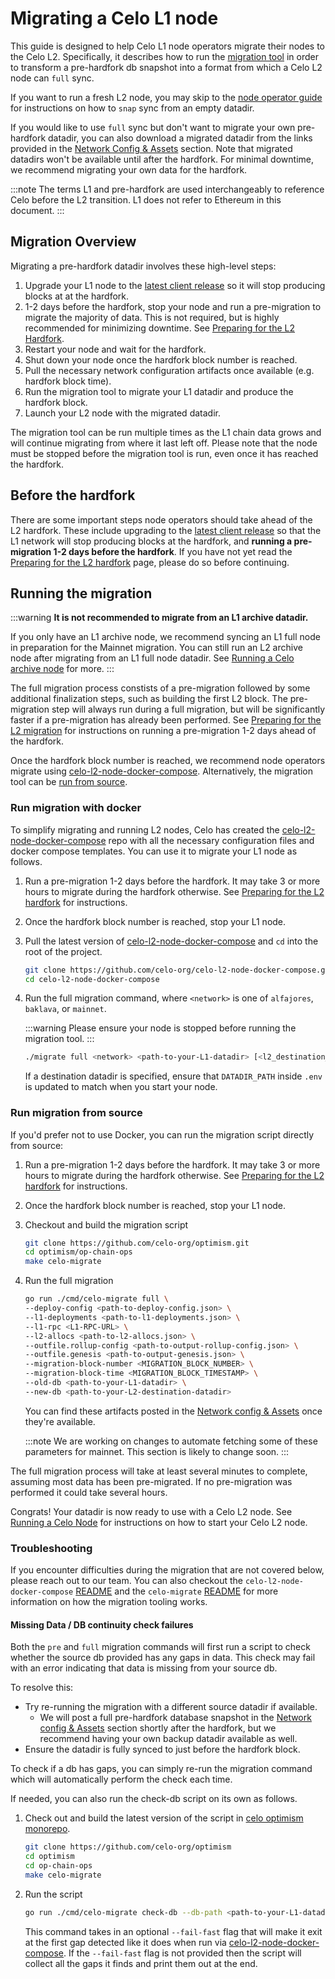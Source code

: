 # Migrating a Celo L1 node

This guide is designed to help Celo L1 node operators migrate their nodes to the Celo L2. Specifically, it describes how to run the [migration tool](https://github.com/celo-org/optimism/tree/celo-rebase-12/op-chain-ops/cmd/celo-migrate) in order to transform a pre-hardfork db snapshot into a format from which a Celo L2 node can `full` sync.

If you want to run a fresh L2 node, you may skip to the [node operator guide](run-node.md) for instructions on how to `snap` sync from an empty datadir.

If you would like to use `full` sync but don't want to migrate your own pre-hardfork datadir, you can also download a migrated datadir from the links provided in the [Network Config & Assets](run-node.md#network-config--assets) section. Note that migrated datadirs won't be available until after the hardfork. For minimal downtime, we recommend migrating your own data for the hardfork.

:::note
The terms L1 and pre-hardfork are used interchangeably to reference Celo before the L2 transition. L1 does not refer to Ethereum in this document.
:::

## Migration Overview

Migrating a pre-hardfork datadir involves these high-level steps:

1. Upgrade your L1 node to the [latest client release](run-node.md#network-config--assets) so it will stop producing blocks at
   at the hardfork.
2. 1-2 days before the hardfork, stop your node and run a pre-migration to migrate the majority of data. This is not required, but is highly recommended for minimizing downtime. See [Preparing for the L2 Hardfork](../notices/l2-migration.md).
3. Restart your node and wait for the hardfork.
4. Shut down your node once the hardfork block number is reached.
5. Pull the necessary network configuration artifacts once available (e.g. hardfork block time).
6. Run the migration tool to migrate your L1 datadir and produce the hardfork block.
7. Launch your L2 node with the migrated datadir.

The migration tool can be run multiple times as the L1 chain data grows and will continue migrating from where it last left off.
Please note that the node must be stopped before the migration tool is run, even once it has reached the hardfork.

## Before the hardfork

There are some important steps node operators should take ahead of the L2 hardfork. These include upgrading to the [latest client release](run-node.md#network-config--assets) so that the L1 network will stop producing blocks at the hardfork, and __running a pre-migration 1-2 days before the hardfork__. If you have not yet read the [Preparing for the L2 hardfork](../notices/l2-migration.md) page, please do so before continuing.

## Running the migration

:::warning
__It is not recommended to migrate from an L1 archive datadir.__

If you only have an L1 archive node, we recommend syncing an L1 full node in preparation for the Mainnet migration. You can still run an L2 archive node after migrating from an L1 full node datadir. See [Running a Celo archive node](run-node.md#running-an-archive-node) for more.
:::

The full migration process constists of a pre-migration followed by some additional finalization steps, such as building the first L2 block. The pre-migration step will always run during a full migration, but will be significantly faster if a pre-migration has already been performed. See [Preparing for the L2 migration](../notices/l2-migration.md) for instructions on running a pre-migration 1-2 days ahead of the hardfork.

Once the hardfork block number is reached, we recommend node operators migrate using [celo-l2-node-docker-compose](https://github.com/celo-org/celo-l2-node-docker-compose). Alternatively, the migration tool can be [run from source](#run-migration-from-source).

### Run migration with docker

To simplify migrating and running L2 nodes, Celo has created the [celo-l2-node-docker-compose](https://github.com/celo-org/celo-l2-node-docker-compose) repo with all the necessary configuration files and docker compose templates. You can use it to migrate your L1 node as follows.

1. Run a pre-migration 1-2 days before the hardfork. It may take 3 or more hours to migrate during the hardfork otherwise. See [Preparing for the L2 hardfork](../notices/l2-migration.md) for instructions.

2. Once the hardfork block number is reached, stop your L1 node.

3. Pull the latest version of [celo-l2-node-docker-compose](https://github.com/celo-org/celo-l2-node-docker-compose) and `cd` into the root of the project.

    ```bash
    git clone https://github.com/celo-org/celo-l2-node-docker-compose.git
    cd celo-l2-node-docker-compose
    ```

4. Run the full migration command, where `<network>` is one of `alfajores`, `baklava`, or `mainnet`.

   :::warning
   Please ensure your node is stopped before running the migration tool.
   :::

   ```bash
   ./migrate full <network> <path-to-your-L1-datadir> [<l2_destination_datadir>]
   ```

   If a destination datadir is specified, ensure that `DATADIR_PATH` inside `.env` is updated to match when you start your node.

### Run migration from source

If you'd prefer not to use Docker, you can run the migration script directly from source:

1. Run a pre-migration 1-2 days before the hardfork. It may take 3 or more hours to migrate during the hardfork otherwise. See [Preparing for the L2 hardfork](../notices/l2-migration.md) for instructions.

2. Once the hardfork block number is reached, stop your L1 node.

3. Checkout and build the migration script

   ```bash
   git clone https://github.com/celo-org/optimism.git
   cd optimism/op-chain-ops
   make celo-migrate
   ```

4. Run the full migration

   ```bash
   go run ./cmd/celo-migrate full \
   --deploy-config <path-to-deploy-config.json> \
   --l1-deployments <path-to-l1-deployments.json> \
   --l1-rpc <L1-RPC-URL> \
   --l2-allocs <path-to-l2-allocs.json> \
   --outfile.rollup-config <path-to-output-rollup-config.json> \
   --outfile.genesis <path-to-output-genesis.json> \
   --migration-block-number <MIGRATION_BLOCK_NUMBER> \
   --migration-block-time <MIGRATION_BLOCK_TIMESTAMP> \
   --old-db <path-to-your-L1-datadir> \
   --new-db <path-to-your-L2-destination-datadir>
   ```

   You can find these artifacts posted in the [Network config & Assets](./run-node.md#network-config--assets) once they're available.

   :::note
   We are working on changes to automate fetching some of these parameters for mainnet. This section is likely to change soon.
   :::

The full migration process will take at least several minutes to complete, assuming most data has been pre-migrated. If no pre-migration was performed it could take several hours.

Congrats! Your datadir is now ready to use with a Celo L2 node. See [Running a Celo Node](run-node.md) for instructions on how to start your Celo L2 node.

### Troubleshooting

If you encounter difficulties during the migration that are not covered below, please reach out to our team. You can also checkout the `celo-l2-node-docker-compose` [README](https://github.com/celo-org/celo-l2-node-docker-compose/blob/30ee2c4ec2dacaff10aaba52e59969053c652f05/README.md#L1) and the `celo-migrate` [README](https://github.com/celo-org/optimism/blob/celo-rebase-12/op-chain-ops/cmd/celo-migrate/README.md) for more information on how the migration tooling works.

#### Missing Data / DB continuity check failures

Both the `pre` and `full` migration commands will first run a script to check whether the source db provided has any gaps in data. This check may fail with an error indicating that data is missing from your source db.

To resolve this:

- Try re-running the migration with a different source datadir if available.
  - We will post a full pre-hardfork database snapshot in the [Network config & Assets](./run-node.md#network-config--assets) section shortly after the hardfork, but we recommend having your own backup datadir available as well.
- Ensure the datadir is fully synced to just before the hardfork block.

To check if a db has gaps, you can simply re-run the migration command which will automatically perform the check each time.

If needed, you can also run the check-db script on its own as follows.

1. Check out and build the latest version of the script in [celo optimism monorepo](https://github.com/celo-org/optimism).

   ```bash
   git clone https://github.com/celo-org/optimism
   cd optimism
   cd op-chain-ops
   make celo-migrate
   ```

2. Run the script

   ```bash
   go run ./cmd/celo-migrate check-db --db-path <path-to-your-L1-datadir> [--fail-fast]
   ```

   This command takes in an optional `--fail-fast` flag that will make it exit at the first gap detected like it does when run via [celo-l2-node-docker-compose](https://github.com/celo-org/celo-l2-node-docker-compose). If the `--fail-fast` flag is not provided then the script will collect all the gaps it finds and print them out at the end.
